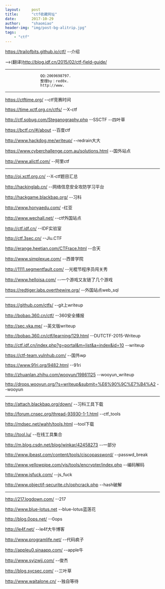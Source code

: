 ```yaml
---
layout:     post
title:      "ctf收藏网址"
date:       2017-10-29
author:     "shaomiao"
header-img: "img/post-bg-alitrip.jpg"
tags:
    - "ctf"
---
```

https://trailofbits.github.io/ctf/  --介绍

  -->(翻译)http://blog.idf.cn/2015/02/ctf-field-guide/
**********************************************************
					QQ:2069698797.
					整理by：red0x.
					http://www.
**********************************************************


https://ctftime.org/ --ctf竞赛时间

https://time.xctf.org.cn/ctfs/  --X-ctf

http://ctf.sobug.com/Steganography.php --SSCTF    --四叶草

https://bctf.cn/#/about   --百度ctf

http://www.hackdog.me/writeup/   --redrain大大

https://www.cyberchallenge.com.au/solutions.html  --国外站点

http://www.alictf.com/      --阿里ctf

**********************************************************

http://oj.xctf.org.cn/    --X-ctf题目汇总

http://hackinglab.cn/	 --网络信息安全攻防学习平台

http://hackgame.blackbap.org/    --习科

http://www.honyaedu.com/    -红亚

http://www.wechall.net/    --ctf外国站点

http://ctf.idf.cn/   --IDF实验室

http://ctf.3sec.cn/    --Jlu.CTF

http://erange.heetian.com/CTFrace.html    --合天

http://www.simplexue.com/    --西普学院

http://1111.segmentfault.com/    --光棍节程序员闯关秀

http://www.helloisa.com/  --一个游戏又友链了几个游戏

https://redtiger.labs.overthewire.org/  --外国站点web_sql

**********************************************************

https://github.com/ctfs/   --git上writeup

http://bobao.360.cn/ctf/   --360安全播报

http://sec.yka.me/  --英文版writeup

http://bobao.360.cn/ctf/learning/129.html  --DUTCTF-2015-Writeup

http://ctf.idf.cn/index.php?g=portal&m=list&a=index&id=10  --writeup

https://ctf-team.vulnhub.com/  --国外wp

https://www.91ri.org/9482.html  --91ri

http://zhuanlan.zhihu.com/wooyun/19861125 --wooyun_writeup

http://drops.wooyun.org/?s=writeup&submit=%E6%90%9C%E7%B4%A2 --wooyun

**********************************************************

http://attach.blackbap.org/down/  --习科工具下载

http://forum.cnsec.org/thread-93930-1-1.html  --ctf_tools

http://mdsec.net/wahh/tools.html    --tool下载

http://tool.lu/  --在线工具集合

http://m.blog.csdn.net/blog/winkar/42458273  --一部分

http://www.ibeast.com/content/tools/ciscopassword/  --passwd_break

http://www.yellowpipe.com/yis/tools/encrypter/index.php  --编码解码

http://www.jsfuck.com/    --js_fuck

http://www.objectif-securite.ch/ophcrack.php    --hash破解

**********************************************************
http://217.logdown.com/    --217

http://www.blue-lotus.net    --blue-lotus蓝莲花

http://blog.0ops.net/    --0ops

http://le4f.net/   --le4f大牛博客

http://www.programlife.net/    --代码疯子

http://appleu0.sinaapp.com/    --apple牛

http://www.syjzwjj.com/  --俊杰

http://blog.sycsec.com/  --三叶草

http://www.waitalone.cn/    --独自等待
